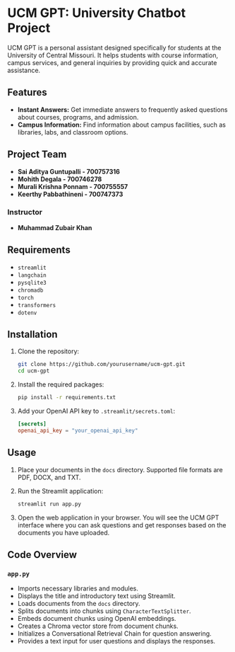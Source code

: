 # UCM GPT: University Chatbot Project

UCM GPT is a personal assistant designed specifically for students at the University of Central Missouri. It helps students with course information, campus services, and general inquiries by providing quick and accurate assistance.

## Features

- **Instant Answers:** Get immediate answers to frequently asked questions about courses, programs, and admission.
- **Campus Information:** Find information about campus facilities, such as libraries, labs, and classroom options.

## Project Team

- **Sai Aditya Guntupalli - 700757316**
- **Mohith Degala - 700746278**
- **Murali Krishna Ponnam - 700755557**
- **Keerthy Pabbathineni - 700747373**

### Instructor

- **Muhammad Zubair Khan**

## Requirements

- `streamlit`
- `langchain`
- `pysqlite3`
- `chromadb`
- `torch`
- `transformers`
- `dotenv`

## Installation

1. Clone the repository:

    ```bash
    git clone https://github.com/yourusername/ucm-gpt.git
    cd ucm-gpt
    ```

2. Install the required packages:

    ```bash
    pip install -r requirements.txt
    ```

3. Add your OpenAI API key to `.streamlit/secrets.toml`:

    ```toml
    [secrets]
    openai_api_key = "your_openai_api_key"
    ```

## Usage

1. Place your documents in the `docs` directory. Supported file formats are PDF, DOCX, and TXT.

2. Run the Streamlit application:

    ```bash
    streamlit run app.py
    ```

3. Open the web application in your browser. You will see the UCM GPT interface where you can ask questions and get responses based on the documents you have uploaded.

## Code Overview

### `app.py`

- Imports necessary libraries and modules.
- Displays the title and introductory text using Streamlit.
- Loads documents from the `docs` directory.
- Splits documents into chunks using `CharacterTextSplitter`.
- Embeds document chunks using OpenAI embeddings.
- Creates a Chroma vector store from document chunks.
- Initializes a Conversational Retrieval Chain for question answering.
- Provides a text input for user questions and displays the responses.
